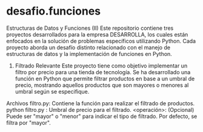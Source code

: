 # desafio.funciones

Estructuras de Datos y Funciones (II)
Este repositorio contiene tres proyectos desarrollados para la empresa DESARROLLA, los cuales están enfocados en la solución de problemas específicos utilizando Python. Cada proyecto aborda un desafío distinto relacionado con el manejo de estructuras de datos y la implementación de funciones en Python.

1. Filtrado Relevante
   Este proyecto tiene como objetivo implementar un filtro por precio para una tienda de tecnología. Se ha desarrollado una función en Python que permite filtrar productos en base a un umbral de precio, mostrando aquellos productos que son mayores o menores al umbral según se especifique.

Archivos
filtro.py: Contiene la función para realizar el filtrado de productos.
python filtro.py <umbral>
<umbral>: Umbral de precio para el filtrado.
<operación>: (Opcional) Puede ser "mayor" o "menor" para indicar el tipo de filtrado. Por defecto, se filtra por "mayor".
